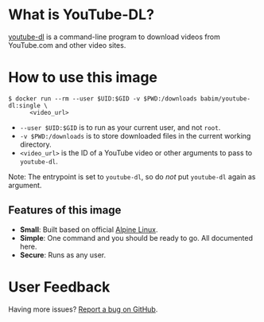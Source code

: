 What is YouTube-DL?
==================

[youtube-dl](https://github.com/rg3/youtube-dl) is a command-line program to download videos from YouTube.com and other video sites.


How to use this image
=====================

    $ docker run --rm --user $UID:$GID -v $PWD:/downloads babim/youtube-dl:single \
          <video_url>

  * `--user $UID:$GID` is to run as your current user, and not `root`.
  * `-v $PWD:/downloads` is to store downloaded files in the current working directory.
  * `<video_url>` is the ID of a YouTube video or other arguments to pass to `youtube-dl`.

Note: The entrypoint is set to `youtube-dl`, so do *not* put `youtube-dl` again as argument.

Features of this image
----------------------

  * **Small**: Built based on official [Alpine Linux](https://registry.hub.docker.com/_/alpine/).
  * **Simple**: One command and you should be ready to go. All documented here.
  * **Secure**: Runs as any user.


User Feedback
=============

Having more issues? [Report a bug on GitHub](https://github.com/babim/docker-youtube-dl/issues).
